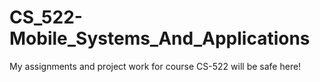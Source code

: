 # CS_522-Mobile_Systems_And_Applications
My assignments and project work for course CS-522 will be safe here! 
